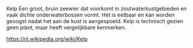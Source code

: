 Kelp
Een groot, bruin zeewier dat voorkomt in zoutwaterkustgebieden en vaak dichte onderwaterbossen vormt. Het is eetbaar en kan worden geoogst nadat het aan de kust is aangespoeld. Kelp is technisch gezien geen plant, maar heeft vergelijkbare kenmerken.

https://nl.wikipedia.org/wiki/Kelp
